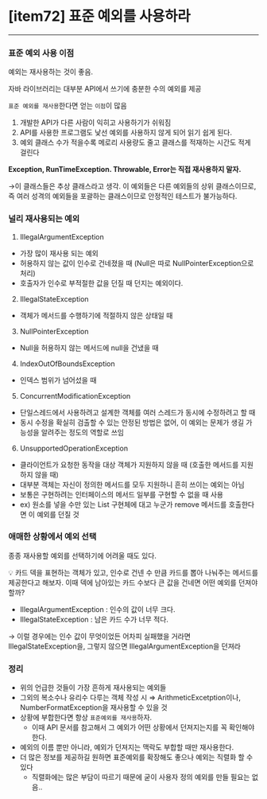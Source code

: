 # [item72] 표준 예외를 사용하라

---

### 표준 예외 사용 이점

예외는 재사용하는 것이 좋음.

자바 라이브러리는 대부분 API에서 쓰기에 충분한 수의 예외를 제공

`표준 예외를 재사용`한다면 얻는 `이점`이 많음

1. 개발한 API가 다른 사람이 익히고 사용하기가 쉬워짐
2. API를 사용한 프로그램도 낯선 예외를 사용하지 않게 되어 읽기 쉽게 된다.
3. 예외 클래스 수가 적을수록 메로리 사용량도 줄고 클래스를 적재하는 시간도 적게 걸린다

**Exception, RunTimeException. Throwable, Error는 직접 재사용하지 말자.**

→이 클래스들은 추상 클래스라고 생각. 이 예외들은 다른 예외들의 상위 클래스이므로, 즉 여러 성격의 예외들을 포괄하는 클래스이므로 안정적인 테스트가 불가능하다.

### **널리 재사용되는 예외**

1. IllegalArgumentException
  - 가장 많이 재사용 되는 예외
  - 허용하지 않는 값이 인수로 건네졌을 때 (Null은 따로 NullPointerException으로 처리)
  - 호출자가 인수로 부적절한 값을 던질 때 던지는 예외이다.
2. IllegalStateException
  - 객체가 메서드를 수행하기에 적절하지 않은 상태일 때
3. NullPointerException
  - Null을 허용하지 않는 메서드에 null을 건냈을 때
4. IndexOutOfBoundsException
  - 인덱스 범위가 넘어섰을 때
5. ConcurrentModificationException
  - 단일스레드에서 사용하려고 설계한 객체를 여러 스레드가 동시에 수정하려고 할 때
  - 동시 수정을 확실히 검출할 수 있는 안정된 방법은 없어, 이 예외는 문제가 생길 가능성을 알려주는 정도의 역할로 쓰임
6. UnsupportedOperationException
  - 클라이언트가 요청한 동작을 대상 객체가 지원하지 않을 때 (호출한 메서드를 지원하지 않을 때)
  - 대부분 객체는 자신이 정의한 메서드를 모두 지원하니 흔히 쓰이는 예외는 아님
  - 보통은 구현하려는 인터페이스의 메서드 일부를 구현할 수 없을 때 사용
  - ex) 원소를 넣을 수만 있는 List 구현체에 대고 누군가 remove 메서드를 호출한다면 이 예외를 던질 것

### 애매한 상황에서 예외 선택

종종 재사용할 예외를 선택하기에 어려울 때도 있다.

<aside>
💡 카드 덱을 표현하는 객체가 있고, 인수로 건넨 수 만큼 카드를 뽑아 나눠주는 메서드를 제공한다고 해보자. 이때 덱에 남아있는 카드 수보다 큰 값을 건네면 어떤 예외를 던져야할까?

</aside>

- IllegalArgumentException : 인수의 값이 너무 크다.
- IllegalStateException : 남은 카드 수가 너무 적다.

→ 이럴 경우에는 인수 값이 무엇이었든 어차피 실패했을 거라면 IllegalStateException을, 그렇지 않으면 IllegalArgumentException을 던져라

### 정리

- 위의 언급한 것들이 가장 흔하게 재사용되는 예외들
- 그외의 복소수나 유리수 다루는 객체 작성 시 ⇒ ArithmeticExcetption이나, NumberFormatException을 재사용할 수 있을 것
- 상황에 부합한다면 항상 `표준예외를 재사용`하자.
  - 이때 API 문서를 참고해서 그 예외가 어떤 상황에서 던져지는지를 꼭 확인해야한다.
- 예외의 이름 뿐만 아니라, 예외가 던져지는 맥락도 부합할 때만 재사용한다.
- 더 많은 정보를 제공하길 원하면 표준예외를 확장해도 좋으나 예외는 직렬화 할 수 있다
  - 직렬화에는 많은 부담이 따르기 때문에 굳이 사용자 정의 예외를 만들 필요는 없음..